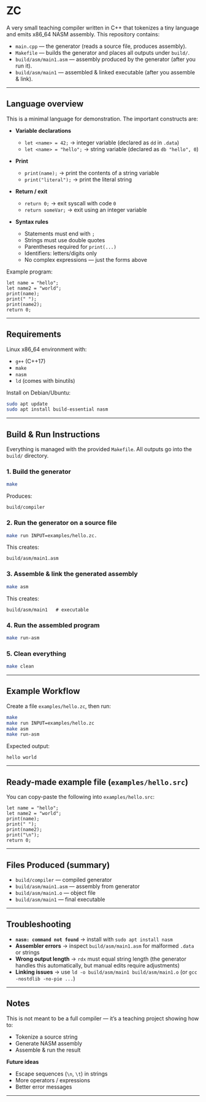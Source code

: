 # ZC

A very small teaching compiler written in C++ that tokenizes a tiny language and emits x86\_64 NASM assembly.
This repository contains:

* `main.cpp` — the generator (reads a source file, produces assembly).
* `Makefile` — builds the generator and places all outputs under `build/`.
* `build/asm/main1.asm` — assembly produced by the generator (after you run it).
* `build/asm/main1` — assembled & linked executable (after you assemble & link).

---

## Language overview

This is a minimal language for demonstration. The important constructs are:

* **Variable declarations**

  * `let <name> = 42;` → integer variable (declared as `dd` in `.data`)
  * `let <name> = "hello";` → string variable (declared as `db "hello", 0`)
* **Print**

  * `print(name);` → print the contents of a string variable
  * `print("literal");` → print the literal string
* **Return / exit**

  * `return 0;` → exit syscall with code `0`
  * `return someVar;` → exit using an integer variable
* **Syntax rules**

  * Statements must end with `;`
  * Strings must use double quotes
  * Parentheses required for `print(...)`
  * Identifiers: letters/digits only
  * No complex expressions — just the forms above

Example program:

```text
let name = "hello";
let name2 = "world";
print(name);
print(" ");
print(name2);
return 0;
```

---

## Requirements

Linux x86\_64 environment with:

* `g++` (C++17)
* `make`
* `nasm`
* `ld` (comes with binutils)

Install on Debian/Ubuntu:

```bash
sudo apt update
sudo apt install build-essential nasm
```

---

## Build & Run Instructions

Everything is managed with the provided `Makefile`.
All outputs go into the `build/` directory.

### 1. Build the generator

```bash
make
```

Produces:

```
build/compiler
```

### 2. Run the generator on a source file

```bash
make run INPUT=examples/hello.zc.
```

This creates:

```
build/asm/main1.asm
```

### 3. Assemble & link the generated assembly

```bash
make asm
```

This creates:

```
build/asm/main1   # executable
```

### 4. Run the assembled program

```bash
make run-asm
```

### 5. Clean everything

```bash
make clean
```

---

## Example Workflow

Create a file `examples/hello.zc`, then run:

```bash
make
make run INPUT=examples/hello.zc
make asm
make run-asm
```

Expected output:

```
hello world
```

---

## Ready-made example file (`examples/hello.src`)

You can copy-paste the following into `examples/hello.src`:

```text
let name = "hello";
let name2 = "world";
print(name);
print(" ");
print(name2);
print("\n");
return 0;
```

---

## Files Produced (summary)

* `build/compiler` — compiled generator
* `build/asm/main1.asm` — assembly from generator
* `build/asm/main1.o` — object file
* `build/asm/main1` — final executable

---

## Troubleshooting

* **`nasm: command not found`** → install with `sudo apt install nasm`
* **Assembler errors** → inspect `build/asm/main1.asm` for malformed `.data` or strings
* **Wrong output length** → `rdx` must equal string length (the generator handles this automatically, but manual edits require adjustments)
* **Linking issues** → use `ld -o build/asm/main1 build/asm/main1.o` (or `gcc -nostdlib -no-pie ...`)

---

## Notes

This is not meant to be a full compiler — it’s a teaching project showing how to:

* Tokenize a source string
* Generate NASM assembly
* Assemble & run the result

**Future ideas**

* Escape sequences (`\n`, `\t`) in strings
* More operators / expressions
* Better error messages

---

